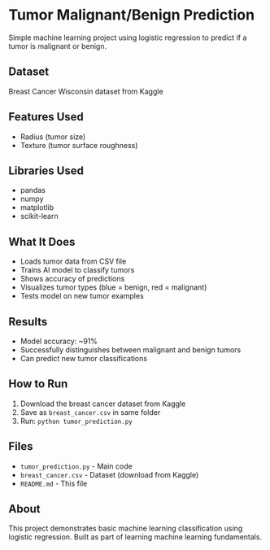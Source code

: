 # Tumor Malignant/Benign Prediction

Simple machine learning project using logistic regression to predict if a tumor is malignant or benign.

## Dataset
Breast Cancer Wisconsin dataset from Kaggle

## Features Used
- Radius (tumor size)
- Texture (tumor surface roughness)

## Libraries Used
- pandas
- numpy
- matplotlib
- scikit-learn

## What It Does
- Loads tumor data from CSV file
- Trains AI model to classify tumors
- Shows accuracy of predictions
- Visualizes tumor types (blue = benign, red = malignant)
- Tests model on new tumor examples

## Results
- Model accuracy: ~91%
- Successfully distinguishes between malignant and benign tumors
- Can predict new tumor classifications

## How to Run
1. Download the breast cancer dataset from Kaggle
2. Save as `breast_cancer.csv` in same folder
3. Run: `python tumor_prediction.py`

## Files
- `tumor_prediction.py` - Main code
- `breast_cancer.csv` - Dataset (download from Kaggle)
- `README.md` - This file

## About
This project demonstrates basic machine learning classification using logistic regression. Built as part of learning machine learning fundamentals.
